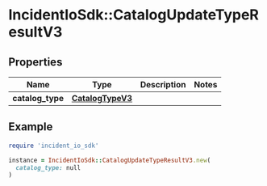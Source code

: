 # IncidentIoSdk::CatalogUpdateTypeResultV3

## Properties

| Name | Type | Description | Notes |
| ---- | ---- | ----------- | ----- |
| **catalog_type** | [**CatalogTypeV3**](CatalogTypeV3.md) |  |  |

## Example

```ruby
require 'incident_io_sdk'

instance = IncidentIoSdk::CatalogUpdateTypeResultV3.new(
  catalog_type: null
)
```

